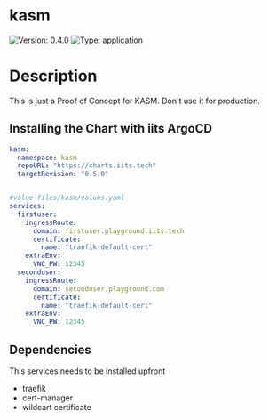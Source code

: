 # kasm

![Version: 0.4.0](https://img.shields.io/badge/Version-0.4.0-informational?style=flat-square) ![Type: application](https://img.shields.io/badge/Type-application-informational?style=flat-square)

# Description

This is just a Proof of Concept for KASM. Don't use it for production.

## Installing the Chart with iits ArgoCD
```yaml
kasm:
  namespace: kasm
  repoURL: "https://charts.iits.tech"
  targetRevision: "0.5.0"


#value-files/kasm/values.yaml
services:
  firstuser:
    ingressRoute:
      domain: firstuser.playground.iits.tech
      certificate:
        name: "traefik-default-cert"
    extraEnv:
      VNC_PW: 12345
  seconduser:
    ingressRoute:
      domain: seconduser.playground.com
      certificate:
        name: "traefik-default-cert"
    extraEnv:
      VNC_PW: 12345
```

## Dependencies

This services needs to be installed upfront

- traefik
- cert-manager
- wildcart certificate